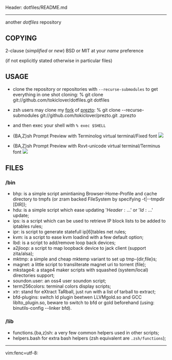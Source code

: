 Header: dotfiles/README.md

---

another _dotfiles_ repository

COPYING
-------

2-clause (*simplified* or *new*) BSD or MIT at your *name* preference

(if not explicitly stated otherwise in particular files)

USAGE
-----

* clone the repository or repositories with `--recurse-submodules` to get
everything in one shot cloning: 
	% git clone git://github.com/tokiclover/dotfiles.git dotfiles
* zsh users may clone my [fork][1] of [prezto][2]: 
	% git clone --recurse-submodules git://github.com/tokiclover/prezto.git .zprezto
* and then exec your shell with `% exec $SHELL`

* {BA,Z}sh Prompt Preview with Terminolog virtual terminal/Fixed font
![](https://imgur.com/qWXRrc6.png)

* {BA,Z}sh Prompt Preview with Rxvt-unicode virtual terminal/Terminus font
![](https://imgur.com/FVjfmRj.png)

FILES
-----
### /bin

* bhp: is a simple script amintianing Browser-Home-Profile and cache directory to
       tmpfs (or zram backed FileSystem by specifying -t|--tmpdir [DIR]);
* hdu: is a simple script which ease updating '$Header:...$' or '$Id:...$' update;
* ips: is a script which can be used to retrieve IP block lists to be added to iptables rules;
* ipr: is script to generate statefull ip[6]tables net rules;
* kvm: is a script to ease kvm loadind with a few default option;
* lbd: is a script to add/remove loop back devices;
* a2jloop: a script to map loopback device to jack client (support zita/alsa);
* mktmp: a simple and cheap mktemp variant to set up tmp-{dir,file}s; 
* magnet: a little script to transliterate magnet uri to torrent (file);
* mkstage4: a stage4 maker scripts with squashed (system/local) directories support;
* soundon.user: an oss4 user soundon script;
* term256colors: terminal colors display scripts;
* xtr: stand for eXtract TaRball, just run with a list of tarball to extract;
* bfd-plugins: switch ld plugin beetwen LLVMgold.so and GCC liblto_plugin.so,
  beware to switch to bfd or gold beforehand (using: binutils-config --linker bfd).

### /lib

* functions.{ba,z}sh: a very few common helpers used in other scripts;
* helpers.bash for extra bash helpers (zsh equivalent are `.zsh/functions`);

[1]: https://github.com/tokiclover/prezto
[2]: https://github.com/sorin-ionescu/prezto

---
vim:fenc=utf-8:
